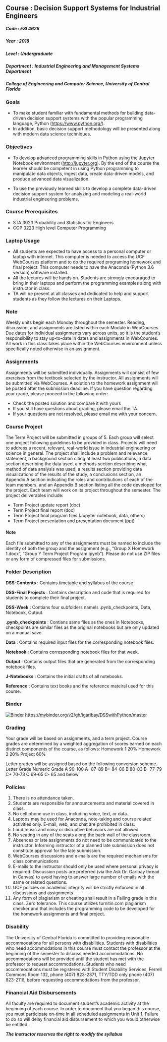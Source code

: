 ## Course     : Decision Support Systems for Industrial Engineers
##### Code       : ESI 4628
##### Year       : 2018
##### Level      : Undergraduate
##### Department : Industrial Engineering and Management Systems Department
##### College of Engineering and Computer Science, University of Central Florida

### Goals
+ To make student familiar with fundamental methods for building data-driven decision support systems with the popular programming language, Python (https://www.python.org/). 
+ In addition, basic decision support methodology will be presented along with modern data science techniques.

### Objectives
+ To develop advanced programming skills in Python using the Jupyter Notebook environment (http://jupyter.org). By the end of the course the learner should be competent in using Python programming to manipulate data objects, ingest data, create data-driven models, and produce advanced data visualization.

+ To use the previously learned skills to develop a complete data-driven decision support system for analyzing and modeling a real-world industrial engineering problems.

### Course Prerequisites
+ STA 3023 Probability and Statistics for Engineers 
+ COP 3223 High level Computer Programming

### Laptop Usage
+ All students are expected to have access to a personal computer or laptop with internet. This computer is needed to access the UCF WebCourses platform and to do the required programing homework and final project. This computer needs to have the Anaconda (Python 3.6 version) software installed.
+ All the lectures will be hands on. Students are strongly encouraged to bring in their laptops and perform the programming examples along with instructor in class.
+ TA will be present at all classes and dedicated to help and support students as they follow the lectures on their Laptops. 

### Note
Weekly units begin each Monday throughout the semester. Reading, discussion, and assignments are listed within each Module in WebCourses. Due dates for individual assignments vary across units, so it is the student’s responsibility to stay up-to-date in dates and assignments in WebCourses. All work in this class takes place within the WebCourses environment unless specifically noted otherwise in an assignment.

### Assignments
Assignments will be submitted individually. Assignments will consist of few exercises from the textbook selected by the instructor. All assignments will be submitted via WebCourses. A solution to the homework assignment will be posted after the submission deadline. If you have question regarding your grade, please proceed in the following order:
+ Check the posted solution and compare it with yours
+	If you still have questions about grading, please email the TA. 
+	If your questions are not resolved, please email me with your concern.

### Course Project
The Term Project will be submitted in groups of 5. Each group will select one project following guidelines to be provided in class. Projects will need to address a recent, relevant, real-world issue in industrial engineering or science in general. The project shall include a problem and relevance statement, a background section citing at least two publications, a data section describing the data used, a methods section describing what method of data analysis was used, a results section providing data visualizations of the results of the study, a conclusions section, an Appendix A section indicating the roles and contributions of each of the team members, and an Appendix B section listing all the code developed for the project.
Each team will work on its project throughout the semester. The project deliverables include:
+	Term Project update report (doc)
+	Term Project final report (doc)
+	Term Project final program files (Jupyter notebook, data, others)
+	Term Project presentation and presentation document (ppt)
#### Note
Each file submitted to any of the assignments must be named to include the identity of both the group and the assignment (e.g., “Group X Homework 1.docx”, “Group Y Term Project Program.ipynb”). Please do not use ZIP files or any form of compressed files for submissions.

### Folder Description 
**DSS-Contents**        : Contains timetable and syllabus of the course

**DSS-Final Projects**  : Contains description and code that is required for students to complete their final project.

**DSS-Week**            : Contians four subfolders namels .pynb_checkpoints, Data, Notebook, Output.

**.pynb_checkpoints**    : Contians same files as the ones in Notebooks, checkpoints are similar files as the original notebooks but are only updated on a manual save. 

**Data**                : Contains required input files for the corresponding notebook files.

**Notebook**            : Contains corresponding notebook files for that week.

**Output**              : Contains output files that are generated from the corresponding notebook files.

**J-Notebooks**         : Contains the initial drafts of all notebooks.

**Reference**           : Contains text books and the reference mateiral used for this course.

### Binder

[![Binder](https://mybinder.org/badge.svg)](https://mybinder.org/v2/gh/igaribay/DSSwithPython/master) 
https://mybinder.org/v2/gh/igaribay/DSSwithPython/master

### Grading
Your grade will be based on assignments, and a term project. Course grades are determined by a weighted aggregation of scores earned on each distinct components of the course, as follows:
Homework 1	20%
Homework 2	20%
Project	60%

Letter grades will be assigned based on the following conversion scheme. 
Letter Grade	Numeric Grade
A	90-100
A-	87-89
B+	84-86
B	80-83
B-	77-79
C+	70-73
C	69-65
C-	65 and below

### Policies
1.	There is no attendance taken.
2.	Students are responsible for announcements and material covered in class.
3.	No cell phone use in class, including voice, text, or data. 
4.	Laptops may be used for Anaconda, note-taking and course related activities only. E-mail, web, and chat are prohibited in class.
5.	Loud music and noisy or disruptive behaviors are not allowed.
6.	No seating in any of the seats along the back wall of the classroom.
7.	Absences or late assignments do not need to be communicated to the instructor. Informing instructor of a planned late submission does not constitute approval for the late submission.
8.	WebCourses discussions and e-mails are the required mechanisms for class communications
9.	E-mails to the instructor should only be used where personal privacy is required. Discussion posts are preferred (via the Ask Dr. Garibay thread in Canvas) to avoid having to answer large number of emails with the same or related questions.
10.	UCF policies on academic integrity will be strictly enforced in all discussions and assignments
11.	Any form of plagiarism or cheating shall result in a Failing grade in this class. Zero tolerance. This course utilizes turnitin.com plagiarism checker and that includes the programming code to be developed for the homework assignments and final project.

### Disability
The University of Central Florida is committed to providing reasonable accommodations for all persons with disabilities. Students with disabilities who need accommodations in this course must contact the professor at the beginning of the semester to discuss needed accommodations. No accommodations will be provided until the student has met with the professor to request accommodations. Students who need accommodations must be registered with Student Disability Services, Ferrell Commons Room 132, phone (407) 823-2371, TTY/TDD only phone (407) 823-2116, before requesting accommodations from the professor.

### Financial Aid Disbursements
All faculty are required to document student’s academic activity at the beginning of each course. In order to document that you began this course, you must participate on-time in all scheduled assignments in Unit 1. Failure to do so will delay financial aid disbursement to which you would otherwise be entitled.

 **_The instructor reserves the right to modify the syllabus_**
